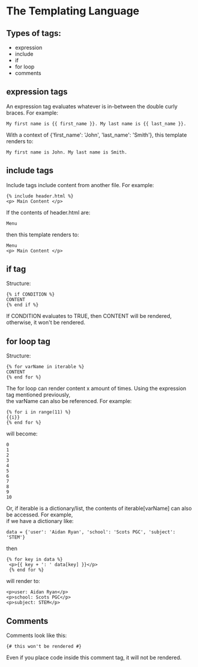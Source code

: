 # The Templating Language  

## Types of tags:
- expression
- include
- if
- for loop
- comments

## expression tags
An expression tag evaluates whatever is in-between the double curly braces. For example:
```
My first name is {{ first_name }}. My last name is {{ last_name }}.
```
With a context of {'first_name': 'John', 'last_name': 'Smith'}, this template renders to:
```
My first name is John. My last name is Smith.
```

## include tags
Include tags include content from another file. For example:
```
{% include header.html %}
<p> Main Content </p>
```
If the contents of header.html are:
```
Menu
```
then this template renders to:
```
Menu
<p> Main Content </p>
```

## if tag
Structure:
```
{% if CONDITION %}
CONTENT
{% end if %}
```
If CONDITION evaluates to TRUE, then CONTENT will be rendered, otherwise, it won't be rendered.

## for loop tag
Structure:
```
{% for varName in iterable %}
CONTENT
{% end for %}
```
The for loop can render content x amount of times. Using the expression tag mentioned previously,  
the varName can also be referenced. For example:
```
{% for i in range(11) %}
{{i}}
{% end for %}
```
will become:
```
0
1
2
3
4
5
6
7
8
9
10
```
Or, if iterable is a dictionary/list, the contents of iterable[varName] can also be accessed. For example,  
if we have a dictionary like:
```
data = {'user': 'Aidan Ryan', 'school': 'Scots PGC', 'subject': 'STEM'}
```
then
```
{% for key in data %}
 <p>{{ key + ': ' data[key] }}</p>
 {% end for %}
```
will render to:
```
<p>user: Aidan Ryan</p>
<p>school: Scots PGC</p>
<p>subject: STEM</p>
```

## Comments

Comments look like this:
```
{# this won't be rendered #}
```
Even if you place code inside this comment tag, it will not be rendered.

